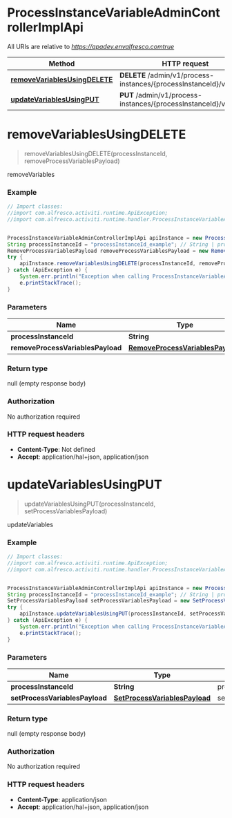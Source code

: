 # ProcessInstanceVariableAdminControllerImplApi

All URIs are relative to *https://apadev.envalfresco.comtrue*

Method | HTTP request | Description
------------- | ------------- | -------------
[**removeVariablesUsingDELETE**](ProcessInstanceVariableAdminControllerImplApi.md#removeVariablesUsingDELETE) | **DELETE** /admin/v1/process-instances/{processInstanceId}/variables | removeVariables
[**updateVariablesUsingPUT**](ProcessInstanceVariableAdminControllerImplApi.md#updateVariablesUsingPUT) | **PUT** /admin/v1/process-instances/{processInstanceId}/variables | updateVariables


<a name="removeVariablesUsingDELETE"></a>
# **removeVariablesUsingDELETE**
> removeVariablesUsingDELETE(processInstanceId, removeProcessVariablesPayload)

removeVariables

### Example
```java
// Import classes:
//import com.alfresco.activiti.runtime.ApiException;
//import com.alfresco.activiti.runtime.handler.ProcessInstanceVariableAdminControllerImplApi;


ProcessInstanceVariableAdminControllerImplApi apiInstance = new ProcessInstanceVariableAdminControllerImplApi();
String processInstanceId = "processInstanceId_example"; // String | processInstanceId
RemoveProcessVariablesPayload removeProcessVariablesPayload = new RemoveProcessVariablesPayload(); // RemoveProcessVariablesPayload | removeProcessVariablesPayload
try {
    apiInstance.removeVariablesUsingDELETE(processInstanceId, removeProcessVariablesPayload);
} catch (ApiException e) {
    System.err.println("Exception when calling ProcessInstanceVariableAdminControllerImplApi#removeVariablesUsingDELETE");
    e.printStackTrace();
}
```

### Parameters

Name | Type | Description  | Notes
------------- | ------------- | ------------- | -------------
 **processInstanceId** | **String**| processInstanceId |
 **removeProcessVariablesPayload** | [**RemoveProcessVariablesPayload**](RemoveProcessVariablesPayload.md)| removeProcessVariablesPayload |

### Return type

null (empty response body)

### Authorization

No authorization required

### HTTP request headers

 - **Content-Type**: Not defined
 - **Accept**: application/hal+json, application/json

<a name="updateVariablesUsingPUT"></a>
# **updateVariablesUsingPUT**
> updateVariablesUsingPUT(processInstanceId, setProcessVariablesPayload)

updateVariables

### Example
```java
// Import classes:
//import com.alfresco.activiti.runtime.ApiException;
//import com.alfresco.activiti.runtime.handler.ProcessInstanceVariableAdminControllerImplApi;


ProcessInstanceVariableAdminControllerImplApi apiInstance = new ProcessInstanceVariableAdminControllerImplApi();
String processInstanceId = "processInstanceId_example"; // String | processInstanceId
SetProcessVariablesPayload setProcessVariablesPayload = new SetProcessVariablesPayload(); // SetProcessVariablesPayload | setProcessVariablesPayload
try {
    apiInstance.updateVariablesUsingPUT(processInstanceId, setProcessVariablesPayload);
} catch (ApiException e) {
    System.err.println("Exception when calling ProcessInstanceVariableAdminControllerImplApi#updateVariablesUsingPUT");
    e.printStackTrace();
}
```

### Parameters

Name | Type | Description  | Notes
------------- | ------------- | ------------- | -------------
 **processInstanceId** | **String**| processInstanceId |
 **setProcessVariablesPayload** | [**SetProcessVariablesPayload**](SetProcessVariablesPayload.md)| setProcessVariablesPayload |

### Return type

null (empty response body)

### Authorization

No authorization required

### HTTP request headers

 - **Content-Type**: application/json
 - **Accept**: application/hal+json, application/json

